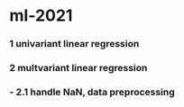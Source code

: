 # ml-2021
### 1 univariant linear regression
### 2 multvariant linear regression
### - 2.1 handle NaN, data preprocessing 
